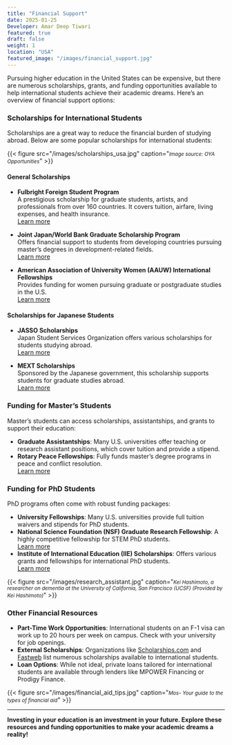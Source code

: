 ```yaml
---
title: "Financial Support"
date: 2025-01-25
Developer: Amar Deep Tiwari
featured: true
draft: false
weight: 1
location: "USA"
featured_image: "/images/financial_support.jpg"
---
```


Pursuing higher education in the United States can be expensive, but there are numerous scholarships, grants, and funding opportunities available to help international students achieve their academic dreams. Here’s an overview of financial support options:

### Scholarships for International Students
Scholarships are a great way to reduce the financial burden of studying abroad. Below are some popular scholarships for international students:

{{< figure src="/images/scholarships_usa.jpg" caption="<small><em>Image source: OYA Opportunities</em></small>" >}}


#### General Scholarships
- **Fulbright Foreign Student Program**  
  A prestigious scholarship for graduate students, artists, and professionals from over 160 countries. It covers tuition, airfare, living expenses, and health insurance.  
  [Learn more](https://foreign.fulbrightonline.org/)

- **Joint Japan/World Bank Graduate Scholarship Program**  
  Offers financial support to students from developing countries pursuing master’s degrees in development-related fields.  
  [Learn more](https://www.worldbank.org/en/programs/scholarships)

- **American Association of University Women (AAUW) International Fellowships**  
  Provides funding for women pursuing graduate or postgraduate studies in the U.S.  
  [Learn more](https://www.aauw.org/resources/programs/fellowships-grants/current-opportunities/international/)

#### Scholarships for Japanese Students
- **JASSO Scholarships**  
  Japan Student Services Organization offers various scholarships for students studying abroad.  
  [Learn more](https://www.jasso.go.jp/en/)

- **MEXT Scholarships**  
  Sponsored by the Japanese government, this scholarship supports students for graduate studies abroad.  
  [Learn more](https://www.studyinjapan.go.jp/en/planning/scholarship/)

### Funding for Master’s Students
Master’s students can access scholarships, assistantships, and grants to support their education:
- **Graduate Assistantships**: Many U.S. universities offer teaching or research assistant positions, which cover tuition and provide a stipend.
- **Rotary Peace Fellowships**: Fully funds master’s degree programs in peace and conflict resolution.  
  [Learn more](https://www.rotary.org/en/our-programs/peace-fellowships)

### Funding for PhD Students
PhD programs often come with robust funding packages:
- **University Fellowships**: Many U.S. universities provide full tuition waivers and stipends for PhD students.
- **National Science Foundation (NSF) Graduate Research Fellowship**: A highly competitive fellowship for STEM PhD students.  
  [Learn more](https://www.nsfgrfp.org/)
- **Institute of International Education (IIE) Scholarships**: Offers various grants and fellowships for international PhD students.  
  [Learn more](https://www.iie.org/)

{{< figure src="/images/research_assistant.jpg" caption="<small><em>Kei Hashimoto, a researcher on dementia at the University of California, San Francisco (UCSF) (Provided by Kei Hashimoto)</em></small>" >}}




### Other Financial Resources
- **Part-Time Work Opportunities**: International students on an F-1 visa can work up to 20 hours per week on campus. Check with your university for job openings.
- **External Scholarships**: Organizations like [Scholarships.com](https://www.scholarships.com) and [Fastweb](https://www.fastweb.com) list numerous scholarships available to international students.
- **Loan Options**: While not ideal, private loans tailored for international students are available through lenders like MPOWER Financing or Prodigy Finance.


{{< figure src="/images/financial_aid_tips.jpg" caption="<small><em>Mos- Your guide to the types of financial aid</em></small>" >}}

---

**Investing in your education is an investment in your future. Explore these resources and funding opportunities to make your academic dreams a reality!**






